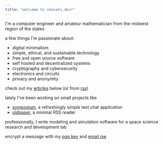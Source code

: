 ```yaml
---
title: "welcome to skovati.dev!"
---
```


I'm a computer engineer and amateur mathematician from the midwest region of the states

a few things I'm passionate about:
- digital minimalism
- simple, ethical, and sustainable technology
- free and open source software
- self hosted and decentralized systems
- cryptography and cybersecurity
- electronics and circuits
- privacy and anonymity

check out my [articles](/articles) below (or from [rss](/articles/index.xml))

lately I've been working on small projects like
- [symposium](https://github.com/skovati/symposium), a refreshingly simple text chat application
- [oldpaper](https://github.com/skovati/oldpaper), a minimal RSS reader

professionally, I write modeling and simulation software for a space science research and development lab

encrypt a message with my [pgp key](/pgp) and [email me](mailto:mail@skovati.dev)
